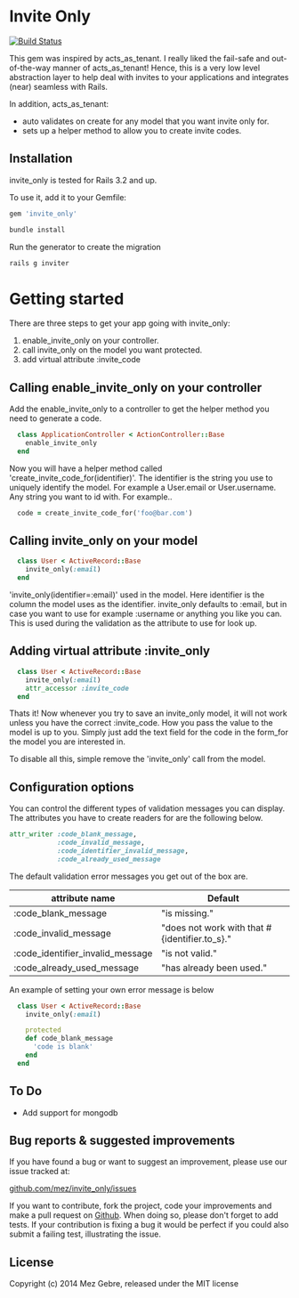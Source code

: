 Invite Only
==============

[![Build Status](https://travis-ci.org/mez/invite_only.png?branch=master)](https://travis-ci.org/mez/invite_only)


This gem was inspired by acts_as_tenant. I really liked the fail-safe and out-of-the-way manner of acts_as_tenant! Hence, this is a very low level abstraction layer to help deal with invites to your applications and integrates (near) seamless with Rails.

In addition, acts_as_tenant:

* auto validates on create for any model that you want invite only for.
* sets up a helper method to allow you to create invite codes.

Installation
------------
invite_only is tested for Rails 3.2 and up.

To use it, add it to your Gemfile:
  ```sh
  gem 'invite_only'
  ```

  ```sh
  bundle install
  ```
Run the generator to create the migration
  ```sh
  rails g inviter
  ```

Getting started
===============
There are three steps to get your app going with invite_only:

1. enable_invite_only on your controller.
2. call invite_only on the model you want protected.
3. add virtual attribute :invite_code

Calling enable_invite_only on your controller
--------------------------

Add the enable_invite_only to a controller to get the helper method you need to generate a code.
```ruby
  class ApplicationController < ActionController::Base
    enable_invite_only
  end
```
Now you will have a helper method called 'create_invite_code_for(identifier)'. The identifier is the string you use to uniquely identify the model. For example a User.email or User.username. Any string you want to id with. For example..

```ruby
  code = create_invite_code_for('foo@bar.com')
```

Calling invite_only on your model
-------------------
```ruby
  class User < ActiveRecord::Base
    invite_only(:email)
  end
```

'invite_only(identifier=:email)' used in the model. Here identifier is the column the model uses as the identifier. invite_only defaults to :email, but in case you want to use for example :username or anything you like you can. This is used during the validation as the attribute to use for look up.

Adding virtual attribute :invite_only
-------------------
```ruby
  class User < ActiveRecord::Base
    invite_only(:email)
    attr_accessor :invite_code
  end
```

Thats it! Now whenever you try to save an invite_only model, it will not work unless you have the correct :invite_code. How you pass the value to the model is up to you. Simply just add the text field for the code in the form_for the model you are interested in.

To disable all this, simple remove the 'invite_only' call from the model.

Configuration options
---------------------

You can control the different types of validation messages you can display. The attributes you have to create readers for are the following below.

```ruby
attr_writer :code_blank_message,
            :code_invalid_message,
            :code_identifier_invalid_message,
            :code_already_used_message
```


The default validation error messages you get out of the box are.


| attribute name                    | Default                                           |
|-----------------------------------|---------------------------------------------------|
| :code_blank_message               | "is missing."                                     |
| :code_invalid_message             | "does not work with that #{identifier.to_s}."     |
| :code_identifier_invalid_message  | "is not valid."                                   |
| :code_already_used_message        | "has already been used."                          |

An example of setting your own error message is below

```ruby
  class User < ActiveRecord::Base
    invite_only(:email)

    protected
    def code_blank_message
      'code is blank'
    end
  end
```


To Do
-----
* Add support for mongodb

Bug reports & suggested improvements
------------------------------------
If you have found a bug or want to suggest an improvement, please use our issue tracked at:

[github.com/mez/invite_only/issues](http://github.com/mez/invite_only/issues)

If you want to contribute, fork the project, code your improvements and make a pull request on [Github](http://github.com/mez/invite_only/). When doing so, please don't forget to add tests. If your contribution is fixing a bug it would be perfect if you could also submit a failing test, illustrating the issue.

License
-------
Copyright (c) 2014 Mez Gebre, released under the MIT license
